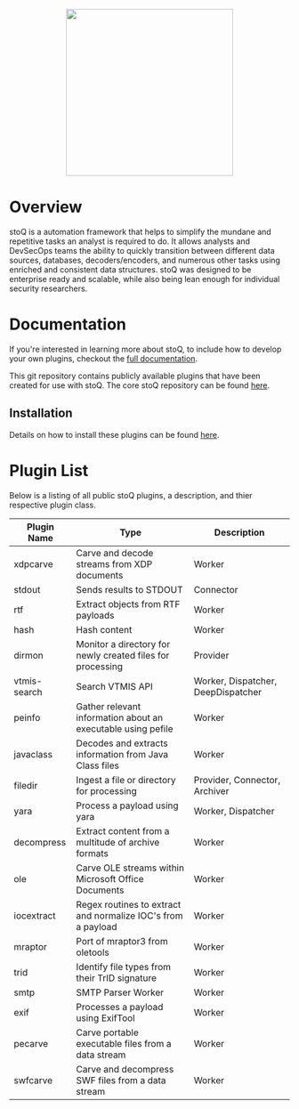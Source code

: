 <p align="center">
<img src="http://stoq.punchcyber.com/i/stoq.png" width="300"><br />
</p>

# Overview

stoQ is a automation framework that helps to simplify the mundane and repetitive
tasks an analyst is required to do. It allows analysts and DevSecOps teams the
ability to quickly transition between different data sources, databases,
decoders/encoders, and numerous other tasks using enriched and consistent data
structures. stoQ was designed to be enterprise ready and scalable, while also being
lean enough for individual security researchers.

# Documentation

If you're interested in learning more about stoQ, to include how to develop your
own plugins, checkout the [full documentation](https://stoq-framework.readthedocs.io/).

This git repository contains publicly available plugins that have been created
for use with stoQ. The core stoQ repository can be found [here](https://github.com/PUNCH-Cyber/stoq).

## Installation

Details on how to install these plugins can be found [here](https://stoq-framework.readthedocs.io/en/latest/installation.html#installing-plugins).

# Plugin List

Below is a listing of all public stoQ plugins, a description, and thier respective plugin class.

| Plugin Name  | Type                                                         | Description                        |
| ------------ | ------------------------------------------------------------ | ---------------------------------- |
| xdpcarve     | Carve and decode streams from XDP documents                  | Worker                             |
| stdout       | Sends results to STDOUT                                      | Connector                          |
| rtf          | Extract objects from RTF payloads                            | Worker                             |
| hash         | Hash content                                                 | Worker                             |
| dirmon       | Monitor a directory for newly created files for processing   | Provider                           |
| vtmis-search | Search VTMIS API                                             | Worker, Dispatcher, DeepDispatcher |
| peinfo       | Gather relevant information about an executable using pefile | Worker                             |
| javaclass    | Decodes and extracts information from Java Class files       | Worker                             |
| filedir      | Ingest a file or directory for processing                    | Provider, Connector, Archiver      |
| yara         | Process a payload using yara                                 | Worker, Dispatcher                 |
| decompress   | Extract content from a multitude of archive formats          | Worker                             |
| ole          | Carve OLE streams within Microsoft Office Documents          | Worker                             |
| iocextract   | Regex routines to extract and normalize IOC's from a payload | Worker                             |
| mraptor      | Port of mraptor3 from oletools                               | Worker                             |
| trid         | Identify file types from their TrID signature                | Worker                             |
| smtp         | SMTP Parser Worker                                           | Worker                             |
| exif         | Processes a payload using ExifTool                           | Worker                             |
| pecarve      | Carve portable executable files from a data stream           | Worker                             |
| swfcarve     | Carve and decompress SWF files from a data stream            | Worker                             |
